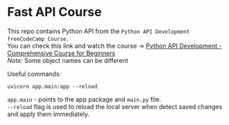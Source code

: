 # Fast API Course
This repo contains Python API from the `Python API Development freeCodeCamp Course`.  
You can check this link and watch the course -> [Python API Development - Comprehensive Course for Beginners](https://www.youtube.com/watch?v=0sOvCWFmrtA&t=3325s)  
*Note:* Some object names can be different

Useful commands:
```
uvicorn app.main:app --reload
``` 
`app.main` - points to the app package and `main.py` file.  
`--reload` flag is used to reload the local server when detect saved changes and apply them immediately.


